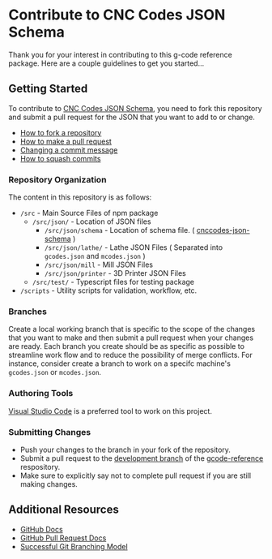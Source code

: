 # Contribute to CNC Codes JSON Schema

Thank you for your interest in contributing to this g-code reference package. Here are a couple guidelines to get you started...

## Getting Started

To contribute to [CNC Codes JSON Schema](https://github.com/appliedengdesign/cnccodes-json-schema), you need to fork this repository and submit a pull request for the JSON that you want to add to or change.

* [How to fork a repository](https://help.github.com/articles/fork-a-repo)
* [How to make a pull request](https://help.github.com/articles/creating-a-pull-request/)
* [Changing a commit message](https://help.github.com/articles/changing-a-commit-message/)
* [How to squash commits](https://help.github.com/articles/about-pull-request-merges/)

### Repository Organization

The content in this repository is as follows:

* `/src` - Main Source Files of npm package
  * `/src/json/` - Location of JSON files
    * `/src/json/schema` - Location of schema file. ( [cnccodes-json-schema](https://github.com/appliedengdesign/cnccodes-json-schema) )
    * `/src/json/lathe/` - Lathe JSON Files ( Separated into `gcodes.json` and `mcodes.json` )
    * `/src/json/mill` - Mill JSON Files
    * `/src/json/printer` - 3D Printer JSON Files
  * `/src/test/` - Typescript files for testing package
* `/scripts` - Utility scripts for validation, workflow, etc.

### Branches

Create a local working branch that is specific to the scope of the changes that you want to make and then submit a pull request when your changes are ready. Each branch you create should be as specific as possible to streamline work flow and to reduce the possibility of merge conflicts. For instance, consider create a branch to work on a specifc machine's `gcodes.json` or `mcodes.json`.

### Authoring Tools

[Visual Studio Code](https://code.visualstudio.com) is a preferred tool to work on this project.

### Submitting Changes

* Push your changes to the branch in your fork of the repository.
* Submit a pull request to the [development branch](https://github.com/appliedengdesign/gcode-reference/tree/dev) of the [gcode-reference](https://github.com/appliedengdesign/gcode-reference) respository.
* Make sure to explicitly say not to complete pull request if you are still making changes.

## Additional Resources

* [GitHub Docs](http://help.github.com/)
* [GitHub Pull Request Docs](http://help.github.com/send-pull-requests/)
* [Successful Git Branching Model](http://nvie.com/posts/a-successful-git-branching-model/)
  